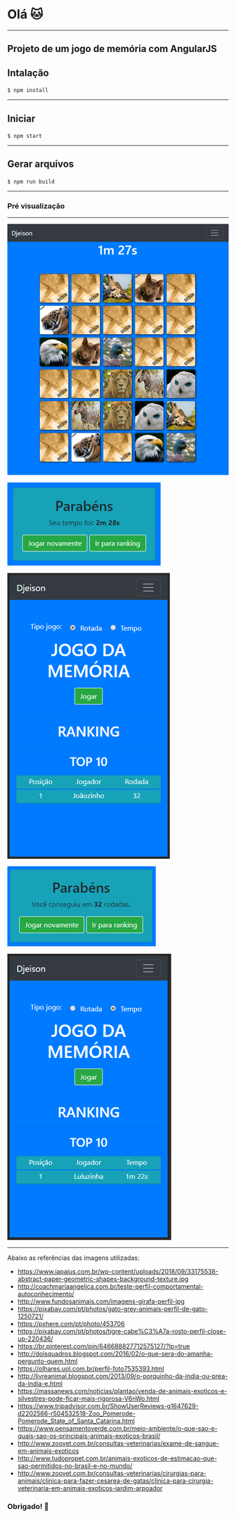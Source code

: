 # Olá :cat:

---

## Projeto de um jogo de memória com AngularJS

## Intalação

`$ npm install`

---

## Iniciar

`$ npm start`

---

## Gerar arquivos

`$ npm run build`

---

### Pré visualização

---

![](https://raw.githubusercontent.com/mart2222/jogo-memoria-angularjs-wabpack/master/image/1.PNG)

![](https://raw.githubusercontent.com/mart2222/jogo-memoria-angularjs-wabpack/master/image/2.PNG)

![](https://raw.githubusercontent.com/mart2222/jogo-memoria-angularjs-wabpack/master/image/3.PNG)

![](https://raw.githubusercontent.com/mart2222/jogo-memoria-angularjs-wabpack/master/image/4.PNG)

![](https://raw.githubusercontent.com/mart2222/jogo-memoria-angularjs-wabpack/master/image/5.PNG)

---

Abaixo as referências das imagens utilizadas:

- https://www.iapajus.com.br/wp-content/uploads/2018/09/33175538-abstract-paper-geometric-shapes-background-texture.jpg
- http://coachmariaangelica.com.br/teste-perfil-comportamental-autoconhecimento/
- http://www.fundosanimais.com/imagens-girafa-perfil-jpg
- https://pixabay.com/pt/photos/gato-grey-animais-perfil-de-gato-1250721/
- https://pxhere.com/pt/photo/453706
- https://pixabay.com/pt/photos/tigre-cabe%C3%A7a-rosto-perfil-close-up-220436/
- https://br.pinterest.com/pin/646688827712575127/?lp=true
- http://doisquadros.blogspot.com/2016/02/o-que-sera-do-amanha-pergunto-quem.html
- https://olhares.uol.com.br/perfil-foto7535393.html
- http://livreanimal.blogspot.com/2013/09/o-porquinho-da-india-ou-prea-da-india-e.html
- https://massanews.com/noticias/plantao/venda-de-animais-exoticos-e-silvestres-pode-ficar-mais-rigorosa-V6nWo.html
- https://www.tripadvisor.com.br/ShowUserReviews-g1647629-d2202566-r504532518-Zoo_Pomerode-Pomerode_State_of_Santa_Catarina.html
- https://www.pensamentoverde.com.br/meio-ambiente/o-que-sao-e-quais-sao-os-principais-animais-exoticos-brasil/
- http://www.zoovet.com.br/consultas-veterinarias/exame-de-sangue-em-animais-exoticos
- http://www.tudopropet.com.br/animais-exoticos-de-estimacao-que-sao-permitidos-no-brasil-e-no-mundo/
- http://www.zoovet.com.br/consultas-veterinarias/cirurgias-para-animais/clinica-para-fazer-cesarea-de-gatas/clinica-para-cirurgia-veterinaria-em-animais-exoticos-jardim-arpoador

### Obrigado! :100:
